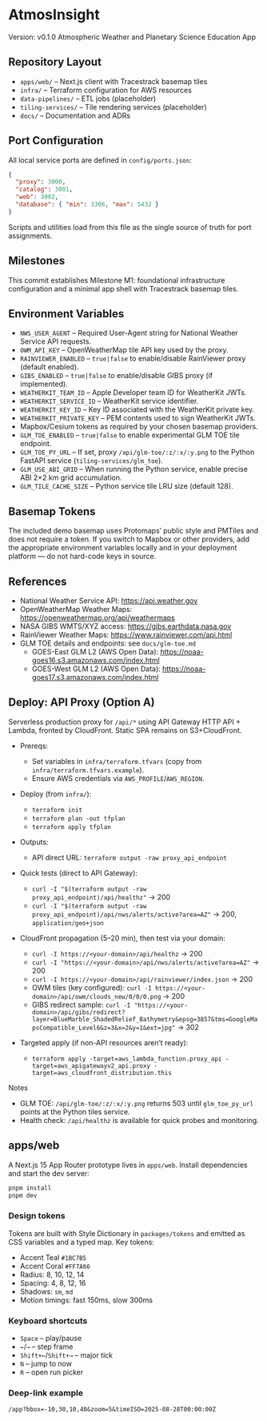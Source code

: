 # AtmosInsight

Version: v0.1.0
Atmospheric Weather and Planetary Science Education App

## Repository Layout

- `apps/web/` – Next.js client with Tracestrack basemap tiles
- `infra/` – Terraform configuration for AWS resources
- `data-pipelines/` – ETL jobs (placeholder)
- `tiling-services/` – Tile rendering services (placeholder)
- `docs/` – Documentation and ADRs

## Port Configuration

All local service ports are defined in `config/ports.json`:

```json
{
  "proxy": 3000,
  "catalog": 3001,
  "web": 3002,
  "database": { "min": 3306, "max": 5432 }
}
```

Scripts and utilities load from this file as the single source of truth for port assignments.

## Milestones

This commit establishes Milestone M1: foundational infrastructure configuration and a minimal app shell with Tracestrack basemap tiles.

## Environment Variables

- `NWS_USER_AGENT` – Required User-Agent string for National Weather Service API requests.
- `OWM_API_KEY` – OpenWeatherMap tile API key used by the proxy.
- `RAINVIEWER_ENABLED` – `true|false` to enable/disable RainViewer proxy (default enabled).
- `GIBS_ENABLED` – `true|false` to enable/disable GIBS proxy (if implemented).
- `WEATHERKIT_TEAM_ID` – Apple Developer team ID for WeatherKit JWTs.
- `WEATHERKIT_SERVICE_ID` – WeatherKit service identifier.
- `WEATHERKIT_KEY_ID` – Key ID associated with the WeatherKit private key.
- `WEATHERKIT_PRIVATE_KEY` – PEM contents used to sign WeatherKit JWTs.
- Mapbox/Cesium tokens as required by your chosen basemap providers.
- `GLM_TOE_ENABLED` – `true|false` to enable experimental GLM TOE tile endpoint.
- `GLM_TOE_PY_URL` – If set, proxy `/api/glm-toe/:z/:x/:y.png` to the Python FastAPI service (`tiling-services/glm_toe`).
- `GLM_USE_ABI_GRID` – When running the Python service, enable precise ABI 2×2 km grid accumulation.
- `GLM_TILE_CACHE_SIZE` – Python service tile LRU size (default 128).

## Basemap Tokens

The included demo basemap uses Protomaps’ public style and PMTiles and does not require a token. If you switch to Mapbox or other providers, add the appropriate environment variables locally and in your deployment platform — do not hard-code keys in source.

## References

- National Weather Service API: https://api.weather.gov
- OpenWeatherMap Weather Maps: https://openweathermap.org/api/weathermaps
- NASA GIBS WMTS/XYZ access: https://gibs.earthdata.nasa.gov
- RainViewer Weather Maps: https://www.rainviewer.com/api.html
- GLM TOE details and endpoints: see `docs/glm-toe.md`
  - GOES-East GLM L2 (AWS Open Data): https://noaa-goes16.s3.amazonaws.com/index.html
  - GOES-West GLM L2 (AWS Open Data): https://noaa-goes17.s3.amazonaws.com/index.html

## Deploy: API Proxy (Option A)

Serverless production proxy for `/api/*` using API Gateway HTTP API + Lambda, fronted by CloudFront. Static SPA remains on S3+CloudFront.

- Prereqs:
  - Set variables in `infra/terraform.tfvars` (copy from `infra/terraform.tfvars.example`).
  - Ensure AWS credentials via `AWS_PROFILE`/`AWS_REGION`.

- Deploy (from `infra/`):
  - `terraform init`
  - `terraform plan -out tfplan`
  - `terraform apply tfplan`

- Outputs:
  - API direct URL: `terraform output -raw proxy_api_endpoint`

- Quick tests (direct to API Gateway):
  - `curl -I "$(terraform output -raw proxy_api_endpoint)/api/healthz"` → 200
  - `curl -I "$(terraform output -raw proxy_api_endpoint)/api/nws/alerts/active?area=AZ"` → 200, `application/geo+json`

- CloudFront propagation (5–20 min), then test via your domain:
  - `curl -I https://<your-domain>/api/healthz` → 200
  - `curl -I "https://<your-domain>/api/nws/alerts/active?area=AZ"` → 200
  - `curl -I https://<your-domain>/api/rainviewer/index.json` → 200
  - OWM tiles (key configured): `curl -I https://<your-domain>/api/owm/clouds_new/0/0/0.png` → 200
  - GIBS redirect sample: `curl -I "https://<your-domain>/api/gibs/redirect?layer=BlueMarble_ShadedRelief_Bathymetry&epsg=3857&tms=GoogleMapsCompatible_Level6&z=3&x=2&y=1&ext=jpg"` → 302

- Targeted apply (if non-API resources aren’t ready):
  - `terraform apply -target=aws_lambda_function.proxy_api -target=aws_apigatewayv2_api.proxy -target=aws_cloudfront_distribution.this`

Notes

- GLM TOE: `/api/glm-toe/:z/:x/:y.png` returns 503 until `glm_toe_py_url` points at the Python tiles service.
- Health check: `/api/healthz` is available for quick probes and monitoring.

## apps/web

A Next.js 15 App Router prototype lives in `apps/web`. Install dependencies and start the dev server:

```bash
pnpm install
pnpm dev
```

### Design tokens

Tokens are built with Style Dictionary in `packages/tokens` and emitted as CSS variables and a typed map. Key tokens:

- Accent Teal `#1BC7B5`
- Accent Coral `#FF7A66`
- Radius: 8, 10, 12, 14
- Spacing: 4, 8, 12, 16
- Shadows: `sm`, `md`
- Motion timings: fast 150ms, slow 300ms

### Keyboard shortcuts

- `Space` – play/pause
- `←`/`→` – step frame
- `Shift+←`/`Shift+→` – major tick
- `N` – jump to now
- `R` – open run picker

### Deep-link example

```
/app?bbox=-10,30,10,40&zoom=5&timeISO=2025-08-28T00:00:00Z
```
